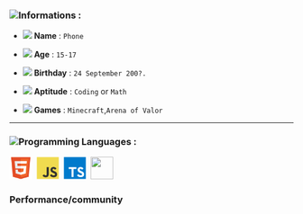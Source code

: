 ### <img src="https://cdn.discordapp.com/emojis/1049259979389026314.gif?size=28&quality=lossless">Informations :

- <img src="https://cdn.discordapp.com/emojis/1056046045710258176.webp?size=24&quality=lossless"> **Name** : `Phone`

- <img src="https://cdn.discordapp.com/emojis/1056046038449926275.webp?size=24&quality=lossless"> **Age** : `15-17`

- <img src="https://cdn.discordapp.com/emojis/1056046164753010749.webp?size=24&quality=lossless"> **Birthday** : `24 September 200?.`

- <img src="https://cdn.discordapp.com/emojis/1056046034226270318.webp?size=28&quality=lossless"> **Aptitude** : `Coding` or `Math`

- <img src="https://cdn.discordapp.com/emojis/1056046043424370841.webp?size=28&quality=lossless"> **Games** : `Minecraft`,`Arena of Valor`

---

### <img src="https://cdn.discordapp.com/emojis/1049259935910875186.gif?size=28&quality=lossless">Programming Languages :

<p>
<img src="https://github.com/devicons/devicon/blob/master/icons/html5/html5-original.svg" width="40" height="40"/>&nbsp;
<img src="https://github.com/devicons/devicon/blob/master/icons/javascript/javascript-original.svg" width="40" height="40"/>&nbsp;
<img src="https://github.com/devicons/devicon/blob/master/icons/typescript/typescript-original.svg" width="40" height="40"/>&nbsp;
<img src="https://www.json.org/img/json160.gif" width="40" height="40"/>&nbsp;
</p>

### Performance/community
